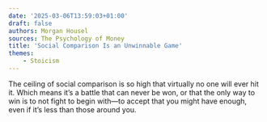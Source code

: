 ```yaml
---
date: '2025-03-06T13:59:03+01:00'
draft: false
authors: Morgan Housel
sources: The Psychology of Money
title: 'Social Comparison Is an Unwinnable Game'
themes:
    - Stoicism
---
```


The ceiling of social comparison is so high that virtually no one will ever hit it. Which means it’s a battle that can
never be won, or that the only way to win is to not fight to begin with—to accept that you might have enough, even if
it’s less than those around you.
